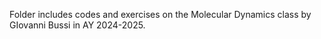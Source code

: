 Folder includes codes and exercises on the Molecular Dynamics class by GIovanni Bussi in AY 2024-2025.
